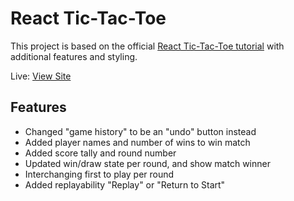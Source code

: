 # React Tic-Tac-Toe

This project is based on the official [React Tic-Tac-Toe tutorial](https://react.dev/learn/tutorial-tic-tac-toe) with additional features and styling.

Live: [View Site](https://joshuakitong.github.io/react-tic-tac-toe)

## Features

 - Changed "game history" to be an "undo" button instead
 - Added player names and number of wins to win match
 - Added score tally and round number
 - Updated win/draw state per round, and show match winner
 - Interchanging first to play per round
 - Added replayability "Replay" or "Return to Start"